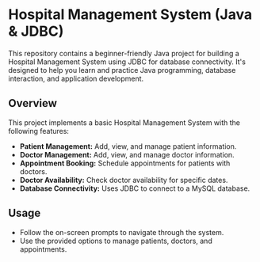 # Hospital Management System (Java & JDBC)

This repository contains a beginner-friendly Java project for building a Hospital Management System using JDBC for database connectivity. It's designed to help you learn and practice Java programming, database interaction, and application development.

## Overview

This project implements a basic Hospital Management System with the following features:

* **Patient Management:** Add, view, and manage patient information.
* **Doctor Management:** Add, view, and manage doctor information.
* **Appointment Booking:** Schedule appointments for patients with doctors.
* **Doctor Availability:** Check doctor availability for specific dates.
* **Database Connectivity:** Uses JDBC to connect to a MySQL database.

## Usage

* Follow the on-screen prompts to navigate through the system.
* Use the provided options to manage patients, doctors, and appointments.
